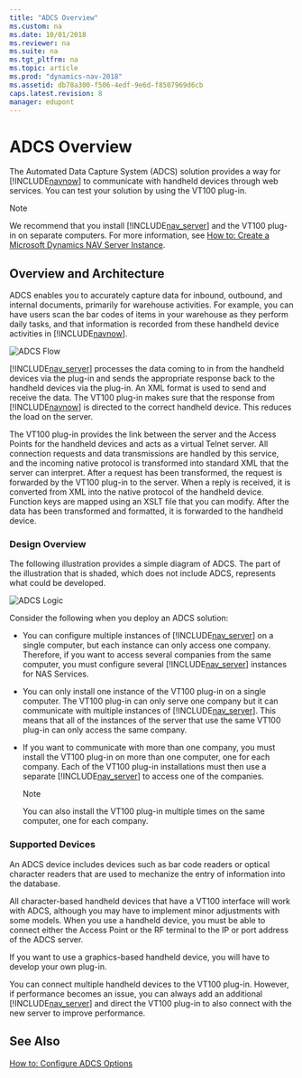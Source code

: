 ```yaml
---
title: "ADCS Overview"
ms.custom: na
ms.date: 10/01/2018
ms.reviewer: na
ms.suite: na
ms.tgt_pltfrm: na
ms.topic: article
ms.prod: "dynamics-nav-2018"
ms.assetid: db78a300-f506-4edf-9e6d-f8507969d6cb
caps.latest.revision: 8
manager: edupont
---
```

# ADCS Overview
The Automated Data Capture System \(ADCS\) solution provides a way for [!INCLUDE[navnow](includes/navnow_md.md)] to communicate with handheld devices through web services. You can test your solution by using the VT100 plug-in.  
  
> [!NOTE]  
>  We recommend that you install [!INCLUDE[nav_server](includes/nav_server_md.md)] and the VT100 plug-in on separate computers. For more information, see [How to: Create a Microsoft Dynamics NAV Server Instance](How-to--Create-a-Microsoft-Dynamics-NAV-Server-Instance.md).  
  
## Overview and Architecture  
 ADCS enables you to accurately capture data for inbound, outbound, and internal documents, primarily for warehouse activities. For example, you can have users scan the bar codes of items in your warehouse as they perform daily tasks, and that information is recorded from these handheld device activities in [!INCLUDE[navnow](includes/navnow_md.md)].  
  
 ![ADCS Flow](media/ADCSFlow.png "ADCSFlow")  
  
 [!INCLUDE[nav_server](includes/nav_server_md.md)] processes the data coming to in from the handheld devices via the plug-in and sends the appropriate response back to the handheld devices via the plug-in. An XML format is used to send and receive the data. The VT100 plug-in makes sure that the response from [!INCLUDE[navnow](includes/navnow_md.md)] is directed to the correct handheld device. This reduces the load on the server.  
  
 The VT100 plug-in provides the link between the server and the Access Points for the handheld devices and acts as a virtual Telnet server. All connection requests and data transmissions are handled by this service, and the incoming native protocol is transformed into standard XML that the server can interpret. After a request has been transformed, the request is forwarded by the VT100 plug-in to the server. When a reply is received, it is converted from XML into the native protocol of the handheld device. Function keys are mapped using an XSLT file that you can modify. After the data has been transformed and formatted, it is forwarded to the handheld device.  
  
### Design Overview  
 The following illustration provides a simple diagram of ADCS. The part of the illustration that is shaded, which does not include ADCS, represents what could be developed.  
  
 ![ADCS Logic](media/ADCSLogic.png "ADCSLogic")  
  
 Consider the following when you deploy an ADCS solution:  
  
-   You can configure multiple instances of [!INCLUDE[nav_server](includes/nav_server_md.md)] on a single computer, but each instance can only access one company. Therefore, if you want to access several companies from the same computer, you must configure several [!INCLUDE[nav_server](includes/nav_server_md.md)] instances for NAS Services.  
  
-   You can only install one instance of the VT100 plug-in on a single computer. The VT100 plug-in can only serve one company but it can communicate with multiple instances of [!INCLUDE[nav_server](includes/nav_server_md.md)]. This means that all of the instances of the server that use the same VT100 plug-in can only access the same company.  
  
-   If you want to communicate with more than one company, you must install the VT100 plug-in on more than one computer, one for each company. Each of the VT100 plug-in installations must then use a separate [!INCLUDE[nav_server](includes/nav_server_md.md)] to access one of the companies.  
  
    > [!NOTE]  
    >  You can also install the VT100 plug-in multiple times on the same computer, one for each company.  
  
### Supported Devices  
 An ADCS device includes devices such as bar code readers or optical character readers that are used to mechanize the entry of information into the database.  
  
 All character-based handheld devices that have a VT100 interface will work with ADCS, although you may have to implement minor adjustments with some models. When you use a handheld device, you must be able to connect either the Access Point or the RF terminal to the IP or port address of the ADCS server.  
  
 If you want to use a graphics-based handheld device, you will have to develop your own plug-in.  
  
 You can connect multiple handheld devices to the VT100 plug-in. However, if performance becomes an issue, you can always add an additional [!INCLUDE[nav_server](includes/nav_server_md.md)] and direct the VT100 plug-in to also connect with the new server to improve performance.  
  
## See Also  
 [How to: Configure ADCS Options](How-to--Configure-ADCS-Options.md)